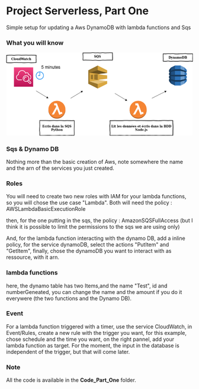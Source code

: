 # Project Serverless, Part One
Simple setup for updating a Aws DynamoDB with lambda functions and Sqs

### What you will know
![global schema](images/rapport1.png)

### Sqs & Dynamo DB
Nothing more than the basic creation of Aws, note somewhere the name and the arn of the services you just created.

### Roles
You will need to create two new roles with IAM for your lambda functions, so you will chose the use case "Lambda".
Both will need the policy : AWSLambdaBasicExecutionRole

then, for the one putting in the sqs, the policy : AmazonSQSFullAccess  (but I think it is possible to limit the permissions to the sqs we are using only)

And, for the lambda function interacting with the dynamo DB, add a inline policy, for the service dynamoDB, select the actions "PutItem" and "GetItem", finally, chose the dynamoDB you want to interact with as ressource, with it arn.

### lambda functions
here, the dynamo table has two Items,and the name "Test", id and numberGeneated, you can change the name and the amount if you do it everywere (the two functions and the Dynamo DB).

### Event
For a lambda function triggered with a timer, use the service CloudWatch, in Event/Rules, create a new rule with the trigger you want, for this example, chose schedule and the time you want, on the right pannel, add your lambda function as target.
For the moment, the input in the database is independent of the trigger, but that will come later.

### Note
All the code is available in the **Code_Part_One** folder.